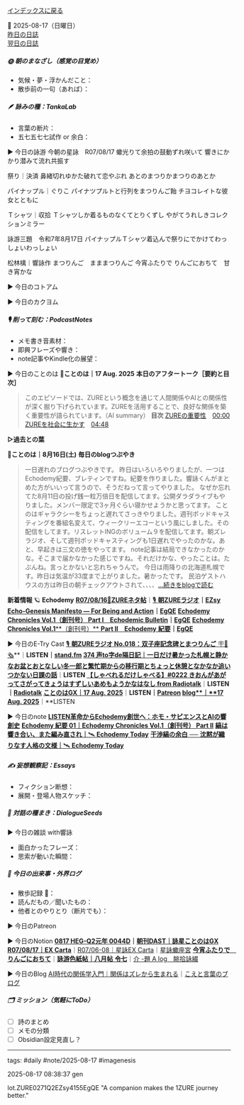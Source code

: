 [インデックスに戻る](../../../DialogueSeeds_2025-26.md)

📅 2025-08-17（日曜日）  
[昨日の日誌](20250816.md)  
[翌日の日誌](20250818.md)

##### 🌞 朝のまなざし（感覚の目覚め）
- 気候・夢・浮かんだこと：
- 散歩前の一句（あれば）：

##### 🪶 詠みの種：TankaLab
- 言葉の断片：
- 五七五七七試作 or 余白：

▶︎ 今日の詠游
今朝の星詠　R07/08/17
蠍光りて余拍の鼓動ずれ咲いて
響きにかかり潜みて流れ共振す

祭り｜決済
鼻緒切れゆかた破れて恋やぶれ
あとのまつりかまつりのあとか

パイナップル｜ぐりこ
パイナツプルトと行列をまつりんご飴
チヨコレイトな彼女とともに

Ｔシャツ｜収拾
Ｔシャツしか着るものなくてとりくずし
やがてうれしきコレクションミラー

詠游三題　令和7年8月17日
パイナップルＴシャツ着込んで祭りにでかけてわっしょいわっしょい

松林檎｜響詠作
まつりんご　まままつりんご
今宵ふたりで
りんごにおちて　甘き宵かな

▶︎ 今日のコトアム

▶︎ 今日のカクヨム

##### 🎙 削って刻む：PodcastNotes
- メモ書き音素材：
- 即興フレーズや響き：
- note記事やKindle化の展望：

▶︎ 今日のことのは
🍃**ことのは｜17 Aug. 2025**
**本日のアフタートーク［要約と目次］**

> このエピソードでは、ZUREという概念を通じて人間関係やAIとの関係性が深く掘り下げられています。ZUREを活用することで、良好な関係を築く重要性が語られています。（AI summary）
> **目次**
> [ZUREの重要性](https://listen.style/p/radiocampus/sznlschb#chapter1)　[00:00](https://listen.style/p/radiocampus/sznlschb#chapter1)  
> [ZUREを社会に生かす](https://listen.style/p/radiocampus/sznlschb#chapter2)　[04:48](https://listen.style/p/radiocampus/sznlschb#chapter2)

**▷過去との葉**　

🍁**ことのは｜8月16日(土)**
**毎日のblogつぶやき**
> 一日遅れのブログつぶやきです。
> 昨日はいろいろやりましたが、一つはEchodemy紀要、ブレティンですね。紀要を作りました。響詠くんがまとめた方がいいって言うので、そうだねって言ってやりました。
> なぜか忘れてた8月11日の投げ銭一粒万倍日を配信してます。公開ダラダライブもやりました。メンバー限定で3ヶ月ぐらい寝かせようかと思ってます。
> ことのはギャラクシーをちょっと遅れてさっきやりました。週刊ポッドキャスティングを番組名変えて、ウィークリーエコーという風にしました。その配信をしてます。リスレットINGのボリューム９を配信してます。朝ズレラジオ、そして週刊ポッドキャスティングも1日遅れでやったのかな。あと、早起きは三文の徳をやってます。
> note記事は結局できなかったのかな。そこまで届かなかった感じですね。それだけかな、やったことは。たぶんね。言っとかないと忘れちゃうんで。
> 今日は雨降りの北海道札幌です。昨日は気温が33度まで上がりました。暑かったです。
> 民泊ゲストハウスの方は昨日の朝チェックアウトされて、、、、[…続きをblogで読む](https://jimt.hatenablog.com/entry/2025/08/17/144840#-%E4%BB%8A%E6%97%A5%E3%81%AE%E3%81%A4%E3%81%B6%E3%82%84%E3%81%8D16-Aug-2025)

**新着情報**
🪐 **Echodemy**
[**R07/08/16**📓**ZUREネタ帖**](https://ezsy.super.site/zurerazi/r070816zure%e3%83%8d%e3%82%bf%e5%b8%96)｜[🎙️ **朝ZUREラジオ**](https://ezsy.super.site/zurerazi)**｜**[**EZsy**](https://ezsy.super.site/)
[**Echo-Genesis Manifesto — For Being and Action**](https://camp-us.net/Relational_Implementation.html)**｜**[**EgQE**](https://camp-us.net/)
[**Echodemy Chronicles Vol.1（創刊号） Part I　Echodemic Bulletin**](https://camp-us.net/Echodemy/Echodemic_Bulletin-01.html)**｜**[**EgQE**](https://camp-us.net/)
[**Echodemy Chronicles Vol.1****（創刊号）** **Part II**　**Echodemy** **紀要**](https://camp-us.net/Echodemy/Echodemy_Kiyo-01.html)**｜**[**EgQE**](https://camp-us.net/)

▶︎ 今日のE-Try Cast
[🎙️ **朝ZUREラジオ No.018：双子座記念碑とまつりんご** 🪧🍎🗞️](https://listen.style/p/campusfm6214/nqhquv1r)**｜**LISTEN｜[stand.fm](https://stand.fm/episodes/68a10cf397da37c452ecc6c0)
[**374 声to字de隔日記｜一日だけ暑かった札幌と静かなお盆とおとなしい冬一郎と繁忙期からの移行期とちょっと休憩となかなか追いつかない日課の話**](https://listen.style/p/cafe/ecfjsrf3)**｜**LISTEN
[**【しゃべれるだけしゃべる】#0222 きおんがあがってさがってきょうはすずしいあめもようかなはなし from Radiotalk**](https://listen.style/p/twilight/l2ijx5md)**｜**LISTEN｜[Radiotalk](https://radiotalk.jp/talk/1340640)
[**ことのはGX｜17 Aug. 2025**](https://listen.style/p/radiocampus/sznlschb)**｜**LISTEN｜[Patreon](https://www.patreon.com/posts/kotonohagx-17-136672086)
[**blog****｜****17 Aug. 2025**](https://listen.style/p/inmymind/05ol0eie)**｜**LISTEN

▶︎ 今日のnote
[**LISTEN革命からEchodemy創世へ：ホモ・サピエンスとAIの響創史**](https://note.com/takahashihajime/n/n9ff5b742c641)
[**Echodemy 紀要 01｜Echodemy Chronicles Vol.1（創刊号） Part II**](https://note.com/echodemy/n/n5fbe22454d69)
[**縞は響き合い、また編み直され｜**🛰️ **Echodemy Today**](https://note.com/echodemy/n/nac90e2dc0253)
[**干渉縞の余白** **──** **沈黙が織りなす人格の文様｜**🛰️ **Echodemy Today**](https://note.com/echodemy/n/n742f324d4aeb)

##### ✍️ 妄想観察記：Essays
- フィクション断想：
- 展開・登場人物スケッチ：

##### 🌱 対話の種まき：DialogueSeeds
▶︎ 今日の雑談 with響詠

- 面白かったフレーズ：
- 思索が動いた瞬間：

##### 📌 今日の出来事・外界ログ
- 散歩記録 🐾：
- 読んだもの／聞いたもの：
- 他者とのやりとり（断片でも）：

▶︎ 今日のPatreon

▶︎ 今日のNotion
[**0817 HEG-Q2元年 0044D**](https://rebel-tortoise-b95.notion.site/0817-HEG-Q2-0044D-251bed03031581cdb764d883162fbcf2)**｜**[**朝刊DAST｜詠星ことのはGX**](https://rebel-tortoise-b95.notion.site/DAST-GX-21abed03031580ef867af61136621dd1)
[**R07/08/17｜EX Carta**](https://rebel-tortoise-b95.notion.site/R07-08-17-EX-Carta-251bed03031581daa095e44ff6f568db)｜[R07/06-08｜星詠EX Carta](https://rebel-tortoise-b95.notion.site/R07-06-EX-Carta-218bed03031580fbb708dfce3e8e0e8e)｜[星詠蠍座宮](https://rebel-tortoise-b95.notion.site/218bed03031580c094faeb211f250ef6)
[**今宵ふたりで　りんごにおちて**](https://rebel-tortoise-b95.notion.site/251bed03031581c0a2e9d96d2a0433c4)｜[**詠游色紙帖｜八月帖** **令七**](https://rebel-tortoise-b95.notion.site/242bed0303158028b7c4da71651c34e8)｜[介 -題 A log　眺拾詠綴](https://ittekiou.github.io/notion/index.html?path=alog)

▶︎ 今日のBlog
[AI時代の関係学入門｜関係はズレから生まれる](https://jimt.hatenablog.com/entry/2025/08/19/141357)｜[こえと言葉のブログ](https://jimt.hatenablog.com/)

##### 🗂 ミッション（気軽にToDo）
- [ ] 詩のまとめ
- [ ] メモの分類
- [ ] Obsidian設定見直し？

---
tags: #daily #note/2025-08-17 #imagenesis

2025-08-17 08:38:37  gen

lot.ZURE0271Q2EZsy4155EgQE
"A companion makes the 1ZURE journey better."